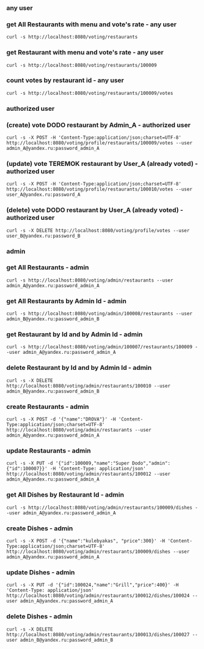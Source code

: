 
### **any user**
### get All Restaurants with menu and vote's rate  - any user
`curl -s http://localhost:8080/voting/restaurants`
### get Restaurant with menu and vote's rate  - any user
`curl -s http://localhost:8080/voting/restaurants/100009`
### count votes by restaurant id  - any user
`curl -s http://localhost:8080/voting/restaurants/100009/votes`

### **authorized user**
### (create) vote DODO restaurant by Admin_A   - authorized user
`curl -s -X POST -H 'Content-Type:application/json;charset=UTF-8' http://localhost:8080/voting/profile/restaurants/100009/votes --user admin_A@yandex.ru:password_admin_A`
### (update) vote TEREMOK restaurant by User_A (already voted)  - authorized user
`curl -s -X POST -H 'Content-Type:application/json;charset=UTF-8' http://localhost:8080/voting/profile/restaurants/100010/votes --user user_A@yandex.ru:password_A`
### (delete) vote DODO restaurant by User_A (already voted)  - authorized user
`curl -s -X DELETE http://localhost:8080/voting/profile/votes --user user_B@yandex.ru:password_B`

### **admin**
### get All Restaurants  - admin
`curl -s http://localhost:8080/voting/admin/restaurants --user admin_A@yandex.ru:password_admin_A`
### get All Restaurants by Admin Id  - admin
`curl -s http://localhost:8080/voting/admin/100008/restaurants --user admin_B@yandex.ru:password_admin_B`
### get Restaurant by Id and by Admin Id  - admin
`curl -s http://localhost:8080/voting/admin/100007/restaurants/100009 --user admin_A@yandex.ru:password_admin_A`
### delete Restaurant by Id and by Admin Id  - admin
`curl -s -X DELETE http://localhost:8080/voting/admin/restaurants/100010 --user admin_B@yandex.ru:password_admin_B`
### create Restaurants  - admin
`curl -s -X POST -d '{"name":"DROVA"}' -H 'Content-Type:application/json;charset=UTF-8' http://localhost:8080/voting/admin/restaurants --user admin_A@yandex.ru:password_admin_A`
### update Restaurants  - admin
`curl -s -X PUT -d '{"id":100009,"name":"Super Dodo","admin":{"id":100007}}' -H 'Content-Type: application/json' http://localhost:8080/voting/admin/restaurants/100012 --user admin_A@yandex.ru:password_admin_A`

### get All Dishes by Restaurant Id  - admin
`curl -s http://localhost:8080/voting/admin/restaurants/100009/dishes --user admin_A@yandex.ru:password_admin_A`
### create Dishes  - admin
`curl -s -X POST -d '{"name":"kulebyakas", "price":300}' -H 'Content-Type:application/json;charset=UTF-8' http://localhost:8080/voting/admin/restaurants/100009/dishes --user admin_A@yandex.ru:password_admin_A`
### update Dishes  - admin
`curl -s -X PUT -d '{"id":100024,"name":"Grill","price":400}' -H 'Content-Type: application/json' http://localhost:8080/voting/admin/restaurants/100012/dishes/100024 --user admin_A@yandex.ru:password_admin_A`
### delete Dishes  - admin
`curl -s -X DELETE http://localhost:8080/voting/admin/restaurants/100013/dishes/100027 --user admin_B@yandex.ru:password_admin_B`


